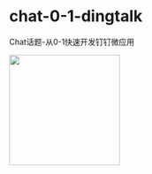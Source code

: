 # chat-0-1-dingtalk

Chat话题-从0-1快速开发钉钉微应用

<div>
  <img src="http://images.w3crange.com/chat-0-1-dingtalk-demo.png" width="200">
</div>